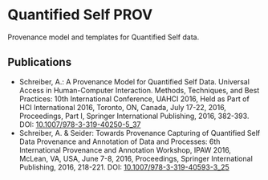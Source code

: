# Quantified Self PROV 

Provenance model and templates for Quantified Self data.

## Publications

* Schreiber, A.: A Provenance Model for Quantified Self Data. Universal Access in Human-Computer Interaction. Methods, Techniques, and Best Practices: 10th International Conference, UAHCI 2016, Held as Part of HCI International 2016, Toronto, ON, Canada, July 17-22, 2016, Proceedings, Part I, Springer International Publishing, 2016, 382-393. DOI: [10.1007/978-3-319-40250-5_37](http://dx.doi.org/10.1007/978-3-319-40250-5_37)
* Schreiber, A. & Seider: Towards Provenance Capturing of Quantified Self Data Provenance and Annotation of Data and Processes: 6th International Provenance and Annotation Workshop, IPAW 2016, McLean, VA, USA, June 7-8, 2016, Proceedings, Springer International Publishing, 2016, 218-221. DOI: [10.1007/978-3-319-40593-3_25](http://dx.doi.org/10.1007/978-3-319-40593-3_25)
